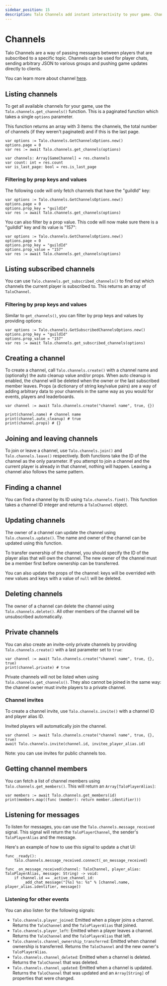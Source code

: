 ```yaml
---
sidebar_position: 15
description: Talo Channels add instant interactivity to your game. Channels can be used for player chats, sending event-based messages and more.
---
```


# Channels

Talo Channels are a way of passing messages between players that are subscribed to a specific topic. Channels can be used for player chats, sending arbitrary JSON to various groups and pushing game updates directly to clients.

You can learn more about channel [here](https://trytalo.com/channels).

## Listing channels

To get all available channels for your game, use the `Talo.channels.get_channels()` function. This is a paginated function which takes a single `options` parameter.

This function returns an array with 3 items: the channels, the total number of channels (if they weren't paginated) and if this is the last page.

```gdscript
var options := Talo.channels.GetChannelsOptions.new()
options.page = 0
var res := await Talo.channels.get_channels(options)

var channels: Array[GameChannel] = res.channels
var count: int = res.count
var is_last_page: bool = res.is_last_page
```

### Filtering by prop keys and values

The following code will only fetch channels that have the "guildId" key:

```gdscript
var options := Talo.channels.GetChannelsOptions.new()
options.page = 0
options.prop_key = "guildId"
var res := await Talo.channels.get_channels(options)
```

You can also filter by a prop value. This code will now make sure there is a "guildId" key and its value is "157":

```gdscript
var options := Talo.channels.GetChannelsOptions.new()
options.page = 0
options.prop_key = "guildId"
options.prop_value = "157"
var res := await Talo.channels.get_channels(options)
```

## Listing subscribed channels

You can use `Talo.channels.get_subscribed_channels()` to find out which channels the current player is subscribed to. This returns an array of `TaloChannel`.

### Filtering by prop keys and values

Similar to `get_channels()`, you can filter by prop keys and values by providing options:

```gdscript
var options := Talo.channels.GetSubscribedChannelsOptions.new()
options.prop_key = "guildId"
options.prop_value = "157"
var res := await Talo.channels.get_subscribed_channels(options)
```

## Creating a channel

To create a channel, call `Talo.channels.create()` with a channel name and (optionally) the auto cleanup value and/or props. When auto cleanup is enabled, the channel will be deleted when the owner or the last subscribed member leaves. Props (a dictionary of string key/value pairs) are a way of adding arbitrary data to your channels in the same way as you would for events, players and leaderboards.

```gdscript
var channel := await Talo.channels.create("channel name", true, {})

print(channel.name) # channel name
print(channel.auto_cleanup) # true
print(channel.props) # {}
```

## Joining and leaving channels

To join or leave a channel, use `Talo.channels.join()` and `Talo.channels.leave()` respectively. Both functions take the ID of the channel as the only parameter. If you attempt to join a channel and the current player is already in that channel, nothing will happen. Leaving a channel also follows the same pattern.

## Finding a channel

You can find a channel by its ID using `Talo.channels.find()`. This function takes a channel ID integer and returns a `TaloChannel` object.

## Updating channels

The owner of a channel can update the channel using `Talo.channels.update()`. The name and owner of the channel can be updated using this function.

To transfer ownership of the channel, you should specify the ID of the player alias that will own the channel. The new owner of the channel must be a member first before ownership can be transferred.

You can also update the props of the channel: keys will be overrided with new values and keys with a value of `null` will be deleted.

## Deleting channels

The owner of a channel can delete the channel using `Talo.channels.delete()`. All other members of the channel will be unsubscribed automatically.

## Private channels

You can also create an invite-only private channels by providing `Talo.channels.create()` with a last parameter set to `true`:

```gdscript
var channel := await Talo.channels.create("channel name", true, {}, true)
print(channel.private) # true
```

Private channels will not be listed when using `Talo.channels.get_channels()`. They also cannot be joined in the same way: the channel owner must invite players to a private channel.

### Channel invites

To create a channel invite, use `Talo.channels.invite()` with a channel ID and player alias ID.

Invited players will automatically join the channel.

```gdscript
var channel := await Talo.channels.create("channel name", true, {}, true)
await Talo.channels.invite(channel.id, invitee_player_alias.id)
```

Note: you can use invites for public channels too.

## Getting channel members

You can fetch a list of channel members using `Talo.channels.get_members()`. This will return an `Array[TaloPlayerAlias]`:

```gdscript
var members := await Talo.channels.get_members(id)
print(members.map((func (member): return member.identifier)))
```

## Listening for messages

To listen for messages, you can use the `Talo.channels.message_received` signal. This signal will return the `TaloPlayerChannel`, the sender's `TaloPlayerAlias` and the message.

Here's an example of how to use this signal to update a chat UI:

```gdscript
func _ready():
	Talo.channels.message_received.connect(_on_message_received)

func _on_message_received(channel: TaloChannel, player_alias: TaloPlayerAlias, message: String) -> void:
	if channel.id == _active_channel_id:
		_add_chat_message("[%s] %s: %s" % [channel.name, player_alias.identifier, message])

```

### Listening for other events

You can also listen for the following signals:
- `Talo.channels.player_joined`: Emitted when a player joins a channel. Returns the `TaloChannel` and the `TaloPlayerAlias` that joined.
- `Talo.channels.player_left`: Emitted when a player leaves a channel. Returns the `TaloChannel` and the `TaloPlayerAlias` that left.
- `Talo.channels.channel_ownership_transferred`: Emitted when channel ownership is transferred. Returns the `TaloChannel` and the new owner's `TaloPlayerAlias`.
- `Talo.channels.channel_deleted`: Emitted when a channel is deleted. Returns the `TaloChannel` that was deleted.
- `Talo.channels.channel_updated`: Emitted when a channel is updated. Returns the `TaloChannel` that was updated and an `Array[String]` of properties that were changed.
